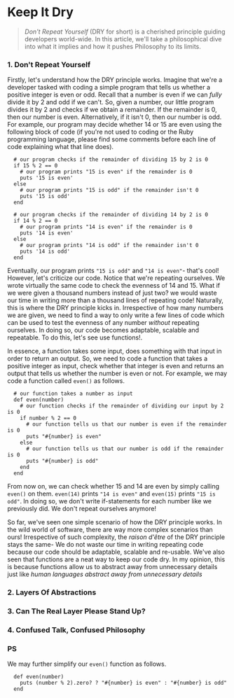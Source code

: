 # Keep It Dry

> *Don't Repeat Yourself* (DRY for short) is a cherished principle guiding developers world-wide. In this article, we'll take a philosophical dive into what it implies and how it pushes Philosophy to its limits.

### 1. Don't Repeat Yourself

  Firstly, let's understand how the DRY principle works. Imagine that we're a developer tasked with coding a simple program that tells us whether a positive integer is even or odd. Recall that a number is even if we can *fully* divide it by 2 and odd if we can't. So, given a number, our little program divides it by 2 and checks if we obtain a remainder. If the remainder is 0, then our number is even. Alternatively, if it isn't 0, then our number is odd. For example, our program may decide whether 14 or 15 are even using the following block of code (if you're not used to coding or the Ruby programming language, please find some comments before each line of code explaining what that line does).


```
  # our program checks if the remainder of dividing 15 by 2 is 0
  if 15 % 2 == 0
    # our program prints "15 is even" if the remainder is 0
    puts '15 is even'
  else
    # our program prints "15 is odd" if the remainder isn't 0
    puts '15 is odd'
  end

  # our program checks if the remainder of dividing 14 by 2 is 0
  if 14 % 2 == 0
    # our program prints "14 is even" if the remainder is 0
    puts '14 is even'
  else
    # our program prints "14 is odd" if the remainder isn't 0
    puts '14 is odd'
  end
```

  Eventually, our program prints `"15 is odd"` and `"14 is even"`- that's cool! However, let's criticize our code. Notice that we're repeating ourselves. We wrote virtually the same code to check the evenness of 14 and 15. What if we were given a thousand numbers instead of just two? we would waste our time in writing more than a thousand lines of repeating code! Naturally, this is where the DRY principle kicks in. Irrespective of how many numbers we are given, we need to find a way to only write a few lines of code which can be used to test the evenness of any number *without* repeating ourselves. In doing so, our code becomes adaptable, scalable and repeatable. To do this, let's see use functions!.


  In essence, a function takes some input, does something with that input in order to return an output. So, we need to code a function that takes a positive integer as input, check whether that integer is even and returns an output that tells us whether the number is even or not. For example, we may code a function called `even()` as follows.


```
  # our function takes a number as input
  def even(number)
    # our function checks if the remainder of dividing our input by 2 is 0
    if number % 2 == 0
      # our function tells us that our number is even if the remainder is 0
      puts "#{number} is even"
    else
      # our function tells us that our number is odd if the remainder is 0
      puts "#{number} is odd"
    end
  end
```

  From now on, we can check whether 15 and 14 are even by simply calling `even()` on them. `even(14)` prints `"14 is even"` and `even(15)` prints `"15 is odd"`. In doing so, we don't write if-statements for each number like we previously did. We don't repeat ourselves anymore!


  So far, we've seen one simple scenario of how the DRY principle works. In the wild world of software, there are way more complex scenarios than ours! Irrespective of such complexity, the *raison d'être* of the DRY principle stays the same- We do not waste our time in writing repeating code because our code should be adaptable, scalable and re-usable. We've also seen that functions are a neat way to keep our code dry. In my opinion, this is because functions allow us to abstract away from unnecessary details just like *human languages abstract away from unnecessary details*


### 2. Layers Of Abstractions

### 3. Can The Real Layer Please Stand Up?

### 4. Confused Talk, Confused Philosophy


### PS

  We may further simplify our `even()` function as follows.


```
  def even(number)
    puts (number % 2).zero? ? "#{number} is even" : "#{number} is odd"
  end
```
